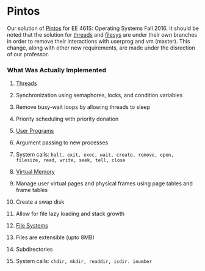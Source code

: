 # Pintos

Our solution of [Pintos][main] for EE 461S: Operating Systems Fall 2016. It should be noted that the solution for [threads][br_threads] and [filesys][br_filesys] are under their own branches in order to remove their interactions with userprog and vm (master). This change, along with other new requirements, are made under the disrection of our professor.

### What Was Actually Implemented
1. [Threads][threads]
  2. Synchronization using semaphores, locks, and condition variables
  2. Remove busy-wait loops by allowing threads to sleep
  2. Priority scheduling with priority donation
  
1. [User Programs][userprog]
  2. Argument passing to new processes
  2. System calls: 
  `halt, exit, exec, wait, create, remove, open, filesize, read, write, seek, tell, close`
  
1. [Virtual Memory][vm]
  2. Manage user virtual pages and physical frames using page tables and frame tables
  2. Create a swap disk
  2. Allow for file lazy loading and stack growth
  
1. [File Systems][filesys]
  2. Files are extensible (upto 8MB)
  2. Subdirectories
  2. System calls: `chdir, mkdir, readdir, isdir. inumber`


<!-- Links -->
[main]: https://web.stanford.edu/class/cs140/projects/pintos/pintos_1.html#SEC1
[threads]: https://web.stanford.edu/class/cs140/projects/pintos/pintos_2.html#SEC15
[userprog]: https://web.stanford.edu/class/cs140/projects/pintos/pintos_3.html#SEC32
[vm]: https://web.stanford.edu/class/cs140/projects/pintos/pintos_4.html#SEC53
[filesys]: https://web.stanford.edu/class/cs140/projects/pintos/pintos_5.html#SEC75
[br_threads]: https://github.com/qbaula/project2/tree/threads
[br_filesys]: https://github.com/qbaula/project2/tree/filesys
